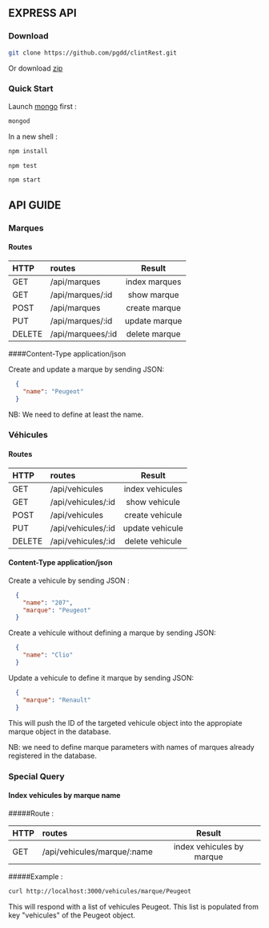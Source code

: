 ## EXPRESS API

### Download

```bash
git clone https://github.com/pgdd/clintRest.git
```

Or download [zip](https://github.com/pgdd/clintRest/archive/master.zip)

### Quick Start

Launch [mongo](https://www.mongodb.org/) first :

```bash
mongod
```

In a new shell :

```bash
npm install
```
```bash
npm test
```
```bash
npm start
```

## API GUIDE
### Marques
#### Routes
 HTTP|routes|Result
:----|:----|:----:
GET|/api/marques | index marques
GET|/api/marques/:id | show marque
POST|/api/marques | create marque
PUT|/api/marques/:id | update marque
DELETE|/api/marquees/:id | delete marque

####Content-Type application/json

Create and update a marque by sending JSON:

```json
  {
    "name": "Peugeot"
  }
```
NB: We need to define at least the name.

### Véhicules
#### Routes
 HTTP|routes|Result
:----|:----|:----:
GET|/api/vehicules | index vehicules
GET|/api/vehicules/:id | show vehicule
POST|/api/vehicules | create vehicule
PUT|/api/vehicules/:id | update vehicule
DELETE|/api/vehicules/:id | delete vehicule

#### Content-Type application/json
 Create a vehicule by sending JSON :

```json
  {
    "name": "207",
    "marque": "Peugeot"
  }
```

Create a vehicule without defining a marque by sending JSON:

```json
  {
    "name": "Clio"
  }
```
Update a vehicule to define it marque by sending JSON:

```json
  {
    "marque": "Renault"
  }
```
This will push the ID of the targeted vehicule object into the appropiate marque object in the database.

NB: we need to define marque parameters with names of marques already registered in the database.

### Special Query

#### Index vehicules by marque name
#####Route :

 HTTP|routes|Result
:----|:----|:----:
GET|/api/vehicules/marque/:name | index vehicules by marque

#####Example :

```bash
curl http://localhost:3000/vehicules/marque/Peugeot
```

This will respond with a list of vehicules Peugeot. This list is populated from key "vehicules" of the Peugeot object.
